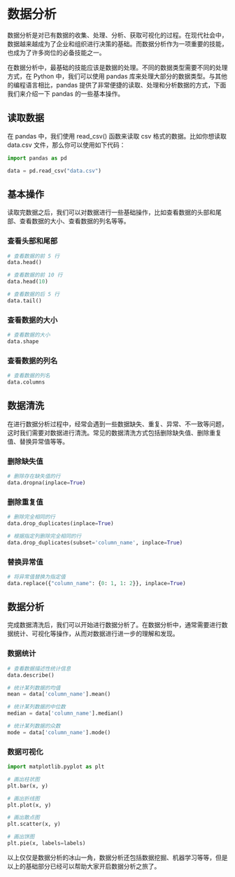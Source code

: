 # 数据分析

数据分析是对已有数据的收集、处理、分析、获取可视化的过程。在现代社会中，数据越来越成为了企业和组织进行决策的基础。而数据分析作为一项重要的技能，也成为了许多岗位的必备技能之一。

在数据分析中，最基础的技能应该是数据的处理。不同的数据类型需要不同的处理方式，在 Python 中，我们可以使用 pandas 库来处理大部分的数据类型。与其他的编程语言相比，pandas 提供了非常便捷的读取、处理和分析数据的方式，下面我们来介绍一下 pandas 的一些基本操作。

## 读取数据

在 pandas 中，我们使用 read_csv() 函数来读取 csv 格式的数据。比如你想读取 data.csv 文件，那么你可以使用如下代码：

```python
import pandas as pd

data = pd.read_csv("data.csv")
```

## 基本操作

读取完数据之后，我们可以对数据进行一些基础操作，比如查看数据的头部和尾部、查看数据的大小、查看数据的列名等等。

### 查看头部和尾部

```python
# 查看数据的前 5 行
data.head()

# 查看数据的前 10 行
data.head(10)

# 查看数据的后 5 行
data.tail()
```

### 查看数据的大小

```python
# 查看数据的大小
data.shape
```

### 查看数据的列名

```python
# 查看数据的列名
data.columns
```

## 数据清洗

在进行数据分析过程中，经常会遇到一些数据缺失、重复、异常、不一致等问题，这时我们需要对数据进行清洗。常见的数据清洗方式包括删除缺失值、删除重复值、替换异常值等等。

### 删除缺失值

```python
# 删除存在缺失值的行
data.dropna(inplace=True)
```

### 删除重复值

```python
# 删除完全相同的行
data.drop_duplicates(inplace=True)

# 根据指定列删除完全相同的行
data.drop_duplicates(subset='column_name', inplace=True)
```

### 替换异常值

```python
# 将异常值替换为指定值
data.replace({"column_name": {0: 1, 1: 2}}, inplace=True)
```

## 数据分析

完成数据清洗后，我们可以开始进行数据分析了。在数据分析中，通常需要进行数据统计、可视化等操作，从而对数据进行进一步的理解和发现。

### 数据统计

```python
# 查看数据描述性统计信息
data.describe()

# 统计某列数据的均值
mean = data['column_name'].mean()

# 统计某列数据的中位数
median = data['column_name'].median()

# 统计某列数据的众数
mode = data['column_name'].mode()
```

### 数据可视化

```python
import matplotlib.pyplot as plt

# 画出柱状图
plt.bar(x, y)

# 画出折线图
plt.plot(x, y)

# 画出散点图
plt.scatter(x, y)

# 画出饼图
plt.pie(x, labels=labels)
```

以上仅仅是数据分析的冰山一角，数据分析还包括数据挖掘、机器学习等等，但是以上的基础部分已经可以帮助大家开启数据分析之旅了。